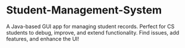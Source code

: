 # Student-Management-System
A Java-based GUI app for managing student records. Perfect for CS students to debug, improve, and extend functionality. Find issues, add features, and enhance the UI!
